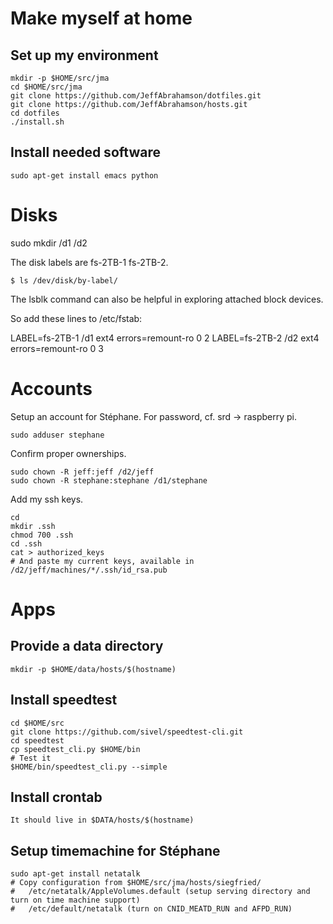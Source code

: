 # Make myself at home

## Set up my environment

    mkdir -p $HOME/src/jma
    cd $HOME/src/jma
    git clone https://github.com/JeffAbrahamson/dotfiles.git
    git clone https://github.com/JeffAbrahamson/hosts.git
    cd dotfiles
    ./install.sh

## Install needed software

    sudo apt-get install emacs python


# Disks

sudo mkdir /d1 /d2

The disk labels are fs-2TB-1  fs-2TB-2.

    $ ls /dev/disk/by-label/

The lsblk command can also be helpful in exploring attached block devices.

So add these lines to /etc/fstab:

LABEL=fs-2TB-1    /d1    ext4    errors=remount-ro    0    2
LABEL=fs-2TB-2    /d2    ext4    errors=remount-ro    0    3

# Accounts

Setup an account for Stéphane.  For password, cf. srd -> raspberry pi.

    sudo adduser stephane

Confirm proper ownerships.

    sudo chown -R jeff:jeff /d2/jeff
    sudo chown -R stephane:stephane /d1/stephane

Add my ssh keys.

    cd
    mkdir .ssh
    chmod 700 .ssh
    cd .ssh
    cat > authorized_keys
    # And paste my current keys, available in /d2/jeff/machines/*/.ssh/id_rsa.pub
    

# Apps

## Provide a data directory

    mkdir -p $HOME/data/hosts/$(hostname)

## Install speedtest

    cd $HOME/src
    git clone https://github.com/sivel/speedtest-cli.git
    cd speedtest
    cp speedtest_cli.py $HOME/bin
    # Test it
    $HOME/bin/speedtest_cli.py --simple

## Install crontab

    It should live in $DATA/hosts/$(hostname)

## Setup timemachine for Stéphane

    sudo apt-get install netatalk
    # Copy configuration from $HOME/src/jma/hosts/siegfried/
    #   /etc/netatalk/AppleVolumes.default (setup serving directory and turn on time machine support)
    #   /etc/default/netatalk (turn on CNID_MEATD_RUN and AFPD_RUN)
